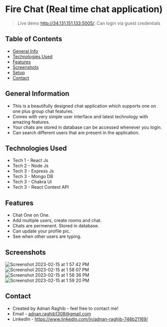 # Fire Chat (Real time chat application)
> Live demo http://34.131.151.133:5005/. Can login via guest credentials

## Table of Contents
* [General Info](#general-information)
* [Technologies Used](#technologies-used)
* [Features](#features)
* [Screenshots](#screenshots)
* [Setup](#setup)
* [Contact](#contact)
<!-- * [License](#license) -->


## General Information
- This is a beautifully designed chat application which supports one on one plus group chat features.
- Comes with very simple user interface and latest technology with amazing features.
- Your chats are stored in database can be accessed whenever you login.
- Can search different users that are present in the application.


## Technologies Used
- Tech 1 - React Js
- Tech 2 - Node Js
- Tech 3 - Express Js
- Tech 3 - Mongo DB
- Tech 3 - Chakra Ui
- Tech 3 - React Context API


## Features
- Chat One on One.
- Add multiple users, create rooms and chat.
- Chats are permenent. Stored in database.
- Can update your profile pic.
- See when other users are typing.


## Screenshots
![Screenshot 2023-02-15 at 1 57 42 PM](https://user-images.githubusercontent.com/56679676/218974193-0f260972-864c-431b-b4b0-9c58a307e88e.png)
![Screenshot 2023-02-15 at 1 58 07 PM](https://user-images.githubusercontent.com/56679676/218974338-79b69a66-94d7-4446-ad93-b671855764b8.png)
![Screenshot 2023-02-15 at 1 58 36 PM](https://user-images.githubusercontent.com/56679676/218974373-e6d96187-f12a-4305-8fcf-429391dc6fa7.png)
![Screenshot 2023-02-15 at 1 59 20 PM](https://user-images.githubusercontent.com/56679676/218974377-c073afd7-6cca-4446-a78d-83e2e4b27448.png)
<!-- If you have screenshots you'd like to share, include them here. -->

## Contact
- Created by Adnan Raghib - feel free to contact me!
- Email - adnan.raghib1308@gmail.com
- LinkedIn - https://www.linkedin.com/in/adnan-raghib-748b21169/
